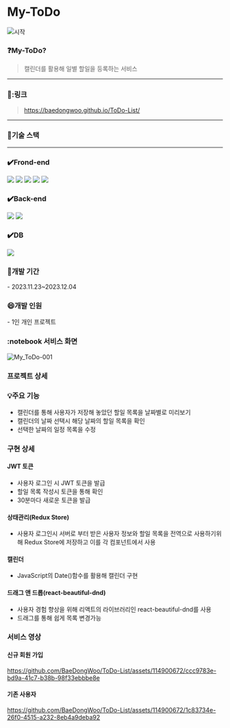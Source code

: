 # My-ToDo

![시작](https://github.com/BaeDongWoo/ToDo-List/assets/114900672/5e70b746-1398-4cd3-a182-34e43b1edb4c)

<h3>❓My-ToDo?</h3>

> 캘린더를 활용해 일별 할일을 등록하는 서비스

---

<h3>🚀:링크</h3>

> https://baedongwoo.github.io/ToDo-List/

---

<h3>🔨기술 스택</h3>

---

<div align=left>

### ✔️Frond-end

<img src="https://img.shields.io/badge/react-61DAFB?style=for-the-badge&logo=react&logoColor=black"> 
<img src="https://img.shields.io/badge/javascript-F7DF1E?style=for-the-badge&logo=javascript&logoColor=black">
<img src="https://img.shields.io/badge/css-1572B6?style=for-the-badge&logo=css3&logoColor=white">

<img src="https://img.shields.io/badge/axios-5A29E4?style=for-the-badge&logo=axios&logoColor=white"> 
<img src="https://img.shields.io/badge/redux-764ABC?style=for-the-badge&logo=redux&logoColor=white">

### ✔️Back-end

<img src="https://img.shields.io/badge/node.js-339933?style=for-the-badge&logo=Node.js&logoColor=white">
<img src="https://img.shields.io/badge/express-000000?style=for-the-badge&logo=express&logoColor=white">
  <br>

### ✔️DB

<img src="https://img.shields.io/badge/mysql-4479A1?style=for-the-badge&logo=mysql&logoColor=white"> 
</div>

<h3>📅개발 기간</h3>
- 2023.11.23~2023.12.04
<h3>😄개발 인원</h3>
- 1인 개인 프로젝트

<h3>:notebook 서비스 화면</h3>

![My_ToDo-001](https://github.com/BaeDongWoo/ToDo-List/assets/114900672/7e13d634-913e-4d22-8241-d93e821ff52e)

<h3>프로젝트 상세</h3>
<h3>💡주요 기능</h5>

- 캘린더를 통해 사용자가 저장해 놓았던 할일 목록을 날짜별로 미리보기
- 캘린더의 날짜 선택시 해당 날짜의 할일 목록을 확인
- 선택한 날짜의 일정 목록을 수정

<h3>구현 상세</h3>
<h4>JWT 토큰</h4>

- 사용자 로그인 시 JWT 토큰을 발급
- 할일 목록 작성시 토큰을 통해 확인
- 30분마다 새로운 토큰을 발급

<h4>상태관리(Redux Store)</h4>

- 사용자 로그인시 서버로 부터 받은 사용자 정보와 할일 목록을 전역으로 사용하기위해 Redux Store에 저장하고 이를 각 컴포넌트에서 사용

<h4>캘린더</h4>

- JavaScript의 Date()함수를 활용해 캘린더 구현

<h4>드래그 앤 드롭(react-beautiful-dnd)</h4>

- 사용자 경험 향상을 위해 리액트의 라이브러리인 react-beautiful-dnd를 사용
- 드래그를 통해 쉽게 목록 변경가능

<h3>서비스 영상</h3>
<h4>신규 회원 가입</h4>

https://github.com/BaeDongWoo/ToDo-List/assets/114900672/ccc9783e-bd9a-41c7-b38b-98f33ebbbe8e

<h4>기존 사용자</h4>

https://github.com/BaeDongWoo/ToDo-List/assets/114900672/1c83734e-26f0-4515-a232-8eb4a9deba92
